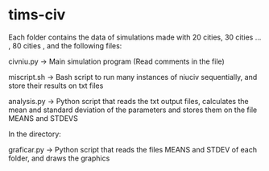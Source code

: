 # tims-civ

Each folder contains the data of simulations made with 20 cities, 30 cities ... , 80 cities , and the following files:

civniu.py -> Main simulation program (Read comments in the file)

miscript.sh -> Bash script to run many instances of niuciv sequentially, and store their results on txt files

analysis.py -> Python script that reads the txt output files, calculates the mean and standard deviation of the parameters and stores them on the file MEANS and STDEVS


In the directory:

graficar.py -> Python script that reads the files MEANS and STDEV of each folder, and draws the graphics
